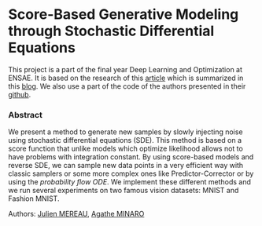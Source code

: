 # Score-Based Generative Modeling through Stochastic Differential Equations

This project is a part of the final year Deep Learning and Optimization at ENSAE. It is based on the research of this [article](https://arxiv.org/abs/2011.13456) which is summarized in this [blog](https://yang-song.net/blog/2021/score/). We also use a part of the code of the authors presented in their [github](https://github.com/yang-song/score_sde_pytorch/blob/main/sampling.py).

### Abstract
We present a method to generate new samples by slowly injecting noise using stochastic differential equations (SDE). This method is based on a score function that unlike models which optimize likelihood allows not to have problems with integration constant. By using score-based models and reverse SDE, we can sample new data points in a very efficient way with classic samplers or some more complex ones like Predictor-Corrector or by using the *probability flow ODE*. We implement these different methods and we run several experiments on two famous vision datasets: MNIST and Fashion MNIST.

Authors: [Julien MEREAU](https://github.com/Julien2048), [Agathe MINARO](https://github.com/agatheminaro)
